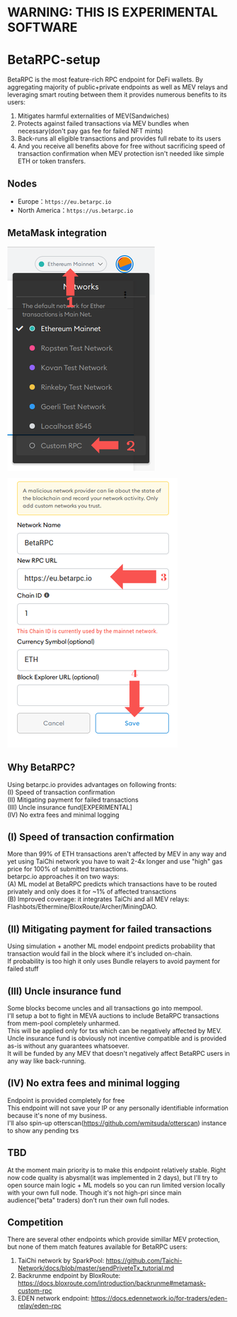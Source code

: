 # WARNING: THIS IS EXPERIMENTAL SOFTWARE
# BetaRPC-setup

BetaRPC is the most feature-rich RPC endpoint for DeFi wallets. By aggregating majority of public+private endpoints as well as MEV relays and leveraging smart routing between them it provides numerous benefits to its users:
1) Mitigates harmful externalities of MEV(Sandwiches)
2) Protects against failed transactions via MEV bundles when necessary(don't pay gas fee for failed NFT mints)
3) Back-runs all eligible transactions and provides full rebate to its users
4) And you receive all benefits above for free without sacrificing speed of transaction confirmation when MEV protection isn't needed like simple ETH or token transfers.

## Nodes

* Europe：`https://eu.betarpc.io`
* North America：`https://us.betarpc.io`

## MetaMask integration

![](menu1.png)

![](menu2.png)


## Why BetaRPC?
Using betarpc.io provides advantages on following fronts:  
(I) Speed of transaction confirmation  
(II) Mitigating payment for failed transactions  
(III) Uncle insurance fund[EXPERIMENTAL]  
(IV) No extra fees and minimal logging  

## (I) Speed of transaction confirmation
More than 99% of ETH transactions aren't affected by MEV in any way and yet using TaiChi network you have to wait 2-4x longer and use "high" gas price for 100% of submitted transactions.  
betarpc.io approaches it on two ways:  
(A) ML model at BetaRPC predicts which transactions have to be routed privately and only does it for ~1% of affected transactions  
(B) Improved coverage: it integrates TaiChi and all MEV relays: Flashbots/Ethermine/BloxRoute/Archer/MiningDAO.  

## (II) Mitigating payment for failed transactions
Using simulation + another ML model endpoint predicts probability that transaction would fail in the block where it's included on-chain.  
If probability is too high it only uses Bundle relayers to avoid payment for failed stuff  

## (III) Uncle insurance fund
Some blocks become uncles and all transactions go into mempool.  
I'll setup a bot to fight in MEVA auctions to include BetaRPC transactions from mem-pool completely unharmed.  
This will be applied only for txs which can be negatively affected by MEV.  
Uncle insurance fund is obviously not incentive compatible and is provided as-is without any guarantees whatsoever.  
It will be funded by any MEV that doesn't negatively affect BetaRPC users in any way like back-running.  

## (IV) No extra fees and minimal logging 
Endpoint is provided completely for free  
This endpoint will not save your IP or any personally identifiable information because it's none of my business.  
I'll also spin-up otterscan(https://github.com/wmitsuda/otterscan) instance to show any pending txs

## TBD
At the moment main priority is to make this endpoint relatively stable.
Right now code quality is abysmal(it was implemented in 2 days), but I'll try to open source main logic + ML models so you can run limited version locally with your own full node. Though it's not high-pri since main audience("beta" traders) don't run their own full nodes. 

## Competition
There are several other endpoints which provide simillar MEV protection, but none of them match features available for BetaRPC users:
1) TaiChi network by SparkPool: https://github.com/Taichi-Network/docs/blob/master/sendPriveteTx_tutorial.md
2) Backrunme endpoint by BloxRoute: https://docs.bloxroute.com/introduction/backrunme#metamask-custom-rpc
3) EDEN network endpoint: https://docs.edennetwork.io/for-traders/eden-relay/eden-rpc
